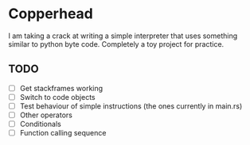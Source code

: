 # Copperhead

I am taking a crack at writing a simple interpreter that uses something similar
to python byte code. Completely a toy project for practice.

## TODO

- [ ] Get stackframes working
- [ ] Switch to code objects
- [ ] Test behaviour of simple instructions (the ones currently in main.rs)
- [ ] Other operators
- [ ] Conditionals
- [ ] Function calling sequence
